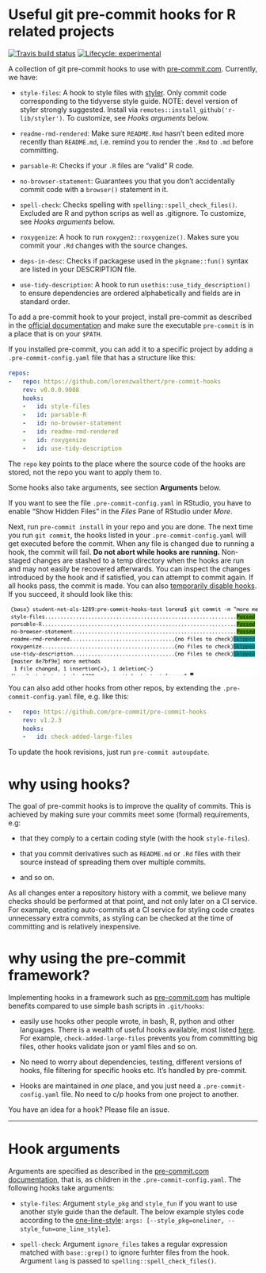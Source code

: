 
<!-- README.md is generated from README.Rmd. Please edit that file -->

# Useful git pre-commit hooks for R related projects

<!-- badges: start -->

[![Travis build
status](https://travis-ci.org/lorenzwalthert/pre-commit-hooks.svg?branch=master)](https://travis-ci.org/lorenzwalthert/pre-commit-hooks)
[![Lifecycle:
experimental](https://img.shields.io/badge/lifecycle-experimental-orange.svg)](https://www.tidyverse.org/lifecycle/#experimental)
<!-- badges: end -->

A collection of git pre-commit hooks to use with
[pre-commit.com](https://pre-commit.com). Currently, we have:

  - `style-files`: A hook to style files with
    [styler](https://styler.r-lib.org). Only commit code corresponding
    to the tidyverse style guide. NOTE: devel version of styler strongly
    suggested. Install via `remotes::install_github('r-lib/styler')`. To
    customize, see *Hooks arguments* below.

  - `readme-rmd-rendered`: Make sure `README.Rmd` hasn’t been edited
    more recently than `README.md`, i.e. remind you to render the `.Rmd`
    to `.md` before committing.

  - `parsable-R`: Checks if your `.R` files are “valid” R code.

  - `no-browser-statement`: Guarantees you that you don’t accidentally
    commit code with a `browser()` statement in it.

  - `spell-check`: Checks spelling with `spelling::spell_check_files()`.
    Excluded are R and python scrips as well as .gitignore. To
    customize, see *Hooks arguments* below.

  - `roxygenize`: A hook to run `roxygen2::roxygenize()`. Makes sure you
    commit your `.Rd` changes with the source changes.

  - `deps-in-desc`: Checks if packagese used in the `pkgname::fun()`
    syntax are listed in your DESCRIPTION file.

  - `use-tidy-description`: A hook to run
    `usethis::use_tidy_description()` to ensure dependencies are ordered
    alphabetically and fields are in standard order.

To add a pre-commit hook to your project, install pre-commit as
described in the [official documentation](https://pre-commit.com/#intro)
and make sure the executable `pre-commit` is in a place that is on your
`$PATH`.

If you installed pre-commit, you can add it to a specific project by
adding a `.pre-commit-config.yaml` file that has a structure like this:

``` yaml
repos:
-   repo: https://github.com/lorenzwalthert/pre-commit-hooks
    rev: v0.0.0.9008
    hooks: 
    -   id: style-files
    -   id: parsable-R
    -   id: no-browser-statement
    -   id: readme-rmd-rendered
    -   id: roxygenize
    -   id: use-tidy-description
```

The `repo` key points to the place where the source code of the hooks
are stored, not the repo you want to apply them to.

Some hooks also take arguments, see section **Arguments** below.

If you want to see the file `.pre-commit-config.yaml` in RStudio, you
have to enable “Show Hidden Files” in the *Files* Pane of RStudio under
*More*.

Next, run `pre-commit install` in your repo and you are done. The next
time you run `git commit`, the hooks listed in your
`.pre-commit-config.yaml` will get executed before the commit. When any
file is changed due to running a hook, the commit will fail. **Do not
abort while hooks are running.** Non-staged changes are stashed to a
temp directory when the hooks are run and may not easily be recovered
afterwards. You can inspect the changes introduced by the hook and if
satisfied, you can attempt to commit again. If all hooks pass, the
commit is made. You can also [temporarily disable
hooks](https://pre-commit.com/#temporarily-disabling-hooks). If you
succeed, it should look like this:

![](man/figs/screenshot.png)<!-- -->

You can also add other hooks from other repos, by extending the
`.pre-commit-config.yaml` file, e.g. like this:

``` yaml
-   repo: https://github.com/pre-commit/pre-commit-hooks
    rev: v1.2.3
    hooks: 
    -   id: check-added-large-files
```

To update the hook revisions, just run `pre-commit autoupdate`.

# why using hooks?

The goal of pre-commit hooks is to improve the quality of commits. This
is achieved by making sure your commits meet some (formal) requirements,
e.g:

  - that they comply to a certain coding style (with the hook
    `style-files`).

  - that you commit derivatives such as `README.md` or `.Rd` files with
    their source instead of spreading them over multiple commits.

  - and so on.

As all changes enter a repository history with a commit, we believe many
checks should be performed at that point, and not only later on a CI
service. For example, creating auto-commits at a CI service for styling
code creates unnecessary extra commits, as styling can be checked at the
time of committing and is relatively inexpensive.

# why using the pre-commit framework?

Implementing hooks in a framework such as
[pre-commit.com](https://pre-commit.com) has multiple benefits compared
to use simple bash scripts in `.git/hooks`:

  - easily use hooks other people wrote, in bash, R, python and other
    languages. There is a wealth of useful hooks available, most listed
    [here](https://pre-commit.com/hooks.html). For example,
    `check-added-large-files` prevents you from committing big files,
    other hooks validate json or yaml files and so on.

  - No need to worry about dependencies, testing, different versions of
    hooks, file filtering for specific hooks etc. It’s handled by
    pre-commit.

  - Hooks are maintained in *one* place, and you just need a
    `.pre-commit-config.yaml` file. No need to c/p hooks from one
    project to another.

You have an idea for a hook? Please file an issue.

-----

# Hook arguments

Arguments are specified as described in the [pre-commit.com
documentation](https://pre-commit.com/#passing-arguments-to-hooks), that
is, as children in the `.pre-commit-config.yaml`. The following hooks
take arguments:

  - `style-files`: Argument `style_pkg` and `style_fun` if you want to
    use another style guide than the default. The below example styles
    code according to the
    [one-line-style](https://github.com/lorenzwalthert/oneliner): `args:
    [--style_pkg=oneliner, --style_fun=one_line_style]`.

  - `spell-check`: Argument `ignore_files` takes a regular expression
    matched with `base::grep()` to ignore furhter files from the hook.
    Argument `lang` is passed to `spelling::spell_check_files()`.
